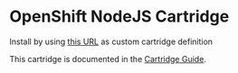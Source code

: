 # OpenShift NodeJS Cartridge

Install by using [this URL](https://raw.githubusercontent.com/chmanie/openshift-origin-cartridge-nodejs-custom/master/metadata/manifest.yml) as custom cartridge definition

This cartridge is documented in the [Cartridge Guide](http://openshift.github.io/documentation/oo_cartridge_guide.html#nodejs).
